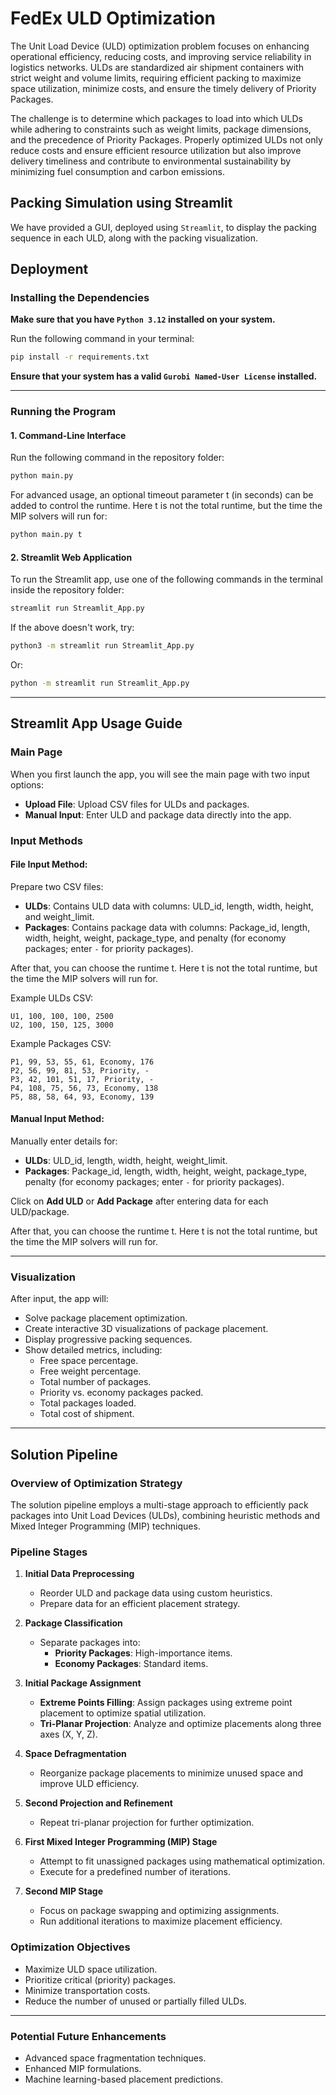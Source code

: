 # FedEx ULD Optimization  

The Unit Load Device (ULD) optimization problem focuses on enhancing operational efficiency, reducing costs, and improving service reliability in logistics networks. ULDs are standardized air shipment containers with strict weight and volume limits, requiring efficient packing to maximize space utilization, minimize costs, and ensure the timely delivery of Priority Packages.

The challenge is to determine which packages to load into which ULDs while adhering to constraints such as weight limits, package dimensions, and the precedence of Priority Packages. Properly optimized ULDs not only reduce costs and ensure efficient resource utilization but also improve delivery timeliness and contribute to environmental sustainability by minimizing fuel consumption and carbon emissions.

## Packing Simulation using Streamlit  

We have provided a GUI, deployed using `Streamlit`, to display the packing sequence in each ULD, along with the packing visualization.

## Deployment  

### Installing the Dependencies  

__Make sure that you have `Python 3.12` installed on your system.__  

Run the following command in your terminal:  

```bash
pip install -r requirements.txt
```  

__Ensure that your system has a valid `Gurobi Named-User License` installed.__  

---

### Running the Program  

#### 1. Command-Line Interface  

Run the following command in the repository folder:  

```bash
python main.py
```  

For advanced usage, an optional timeout parameter t (in seconds) can be added to control the runtime. Here t is not the total runtime, but the time the MIP solvers will run for:  

```bash
python main.py t
```  

#### 2. Streamlit Web Application  

To run the Streamlit app, use one of the following commands in the terminal inside the repository folder:  

```bash
streamlit run Streamlit_App.py
```  

If the above doesn't work, try:  

```bash
python3 -m streamlit run Streamlit_App.py
```  

Or:  

```bash
python -m streamlit run Streamlit_App.py
```  

---

## Streamlit App Usage Guide  

### Main Page  

When you first launch the app, you will see the main page with two input options:  

- __Upload File__: Upload CSV files for ULDs and packages.  
- __Manual Input__: Enter ULD and package data directly into the app.  

### Input Methods  

#### __File Input Method__:  

Prepare two CSV files:  

- **ULDs**: Contains ULD data with columns: ULD_id, length, width, height, and weight_limit.  
- **Packages**: Contains package data with columns: Package_id, length, width, height, weight, package_type, and penalty (for economy packages; enter `-` for priority packages).  

After that, you can choose the runtime t. Here t is not the total runtime, but the time the MIP solvers will run for.

Example ULDs CSV:  

```csv
U1, 100, 100, 100, 2500
U2, 100, 150, 125, 3000
```  

Example Packages CSV:  

```csv
P1, 99, 53, 55, 61, Economy, 176
P2, 56, 99, 81, 53, Priority, -
P3, 42, 101, 51, 17, Priority, -
P4, 108, 75, 56, 73, Economy, 138
P5, 88, 58, 64, 93, Economy, 139
```  

#### __Manual Input Method__:  

Manually enter details for:  

- **ULDs**: ULD_id, length, width, height, weight_limit.  
- **Packages**: Package_id, length, width, height, weight, package_type, penalty (for economy packages; enter `-` for priority packages).  

Click on __Add ULD__ or __Add Package__ after entering data for each ULD/package.  

After that, you can choose the runtime t. Here t is not the total runtime, but the time the MIP solvers will run for.

---

### Visualization  

After input, the app will:  

- Solve package placement optimization.  
- Create interactive 3D visualizations of package placement.  
- Display progressive packing sequences.  
- Show detailed metrics, including:  
  - Free space percentage.  
  - Free weight percentage.  
  - Total number of packages.  
  - Priority vs. economy packages packed.  
  - Total packages loaded.  
  - Total cost of shipment.  

---

## Solution Pipeline  

### Overview of Optimization Strategy  

The solution pipeline employs a multi-stage approach to efficiently pack packages into Unit Load Devices (ULDs), combining heuristic methods and Mixed Integer Programming (MIP) techniques.  

### Pipeline Stages  

1. **Initial Data Preprocessing**  
   - Reorder ULD and package data using custom heuristics.  
   - Prepare data for an efficient placement strategy.  

2. **Package Classification**  
   - Separate packages into:  
     - **Priority Packages**: High-importance items.  
     - **Economy Packages**: Standard items.  

3. **Initial Package Assignment**  
   - **Extreme Points Filling**: Assign packages using extreme point placement to optimize spatial utilization.  
   - **Tri-Planar Projection**: Analyze and optimize placements along three axes (X, Y, Z).  

4. **Space Defragmentation**  
   - Reorganize package placements to minimize unused space and improve ULD efficiency.  

5. **Second Projection and Refinement**  
   - Repeat tri-planar projection for further optimization.  

6. **First Mixed Integer Programming (MIP) Stage**  
   - Attempt to fit unassigned packages using mathematical optimization.  
   - Execute for a predefined number of iterations.  

7. **Second MIP Stage**  
   - Focus on package swapping and optimizing assignments.  
   - Run additional iterations to maximize placement efficiency.  

### Optimization Objectives  

- Maximize ULD space utilization.  
- Prioritize critical (priority) packages.  
- Minimize transportation costs.  
- Reduce the number of unused or partially filled ULDs.  

---

### Potential Future Enhancements  

- Advanced space fragmentation techniques.  
- Enhanced MIP formulations.  
- Machine learning-based placement predictions.  